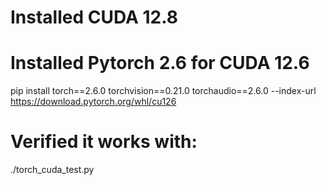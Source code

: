 # Installed CUDA 12.8

# Installed Pytorch 2.6 for CUDA 12.6

pip install torch==2.6.0 torchvision==0.21.0 torchaudio==2.6.0 --index-url https://download.pytorch.org/whl/cu126

# Verified it works with:

./torch_cuda_test.py
